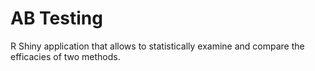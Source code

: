 # AB Testing

R Shiny application that allows to statistically examine and compare the efficacies of two methods.
